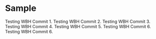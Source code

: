 
# Sample
Testing WBH Commit 1.
Testing WBH Commit 2.
Testing WBH Commit 3.
Testing WBH Commit 4.
Testing WBH Commit 5.
Testing WBH Commit 6.
Testing WBH Commit 6.
